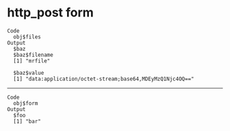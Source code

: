 # http_post form

    Code
      obj$files
    Output
      $baz
      $baz$filename
      [1] "mrfile"
      
      $baz$value
      [1] "data:application/octet-stream;base64,MDEyMzQ1Njc4OQ=="
      
      

---

    Code
      obj$form
    Output
      $foo
      [1] "bar"
      

